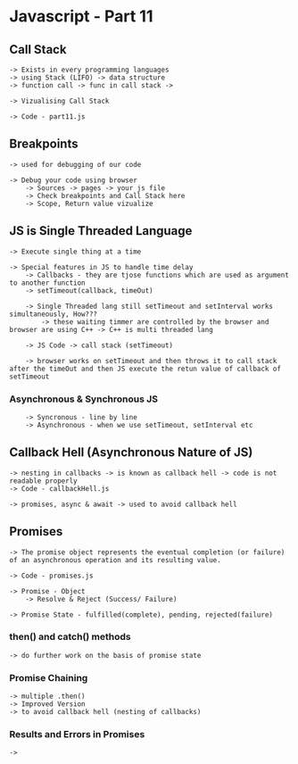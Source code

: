 # Javascript - Part 11

## Call Stack
    -> Exists in every programming languages
    -> using Stack (LIFO) -> data structure
    -> function call -> func in call stack -> 
    
    -> Vizualising Call Stack

    -> Code - part11.js

## Breakpoints
    -> used for debugging of our code

    -> Debug your code using browser
        -> Sources -> pages -> your js file
        -> Check breakpoints and Call Stack here
        -> Scope, Return value vizualize

## JS is Single Threaded Language
    -> Execute single thing at a time

    -> Special features in JS to handle time delay
        -> Callbacks - they are tjose functions which are used as argument to another function
        -> setTimeout(callback, timeOut)

        -> Single Threaded lang still setTimeout and setInterval works simultaneously, How???
            -> these waiting timmer are controlled by the browser and browser are using C++ -> C++ is multi threaded lang

        -> JS Code -> call stack (setTimeout) 
        
        -> browser works on setTimeout and then throws it to call stack after the timeOut and then JS execute the retun value of callback of setTimeout

### Asynchronous & Synchronous JS
        -> Syncronous - line by line
        -> Asynchronous - when we use setTimeout, setInterval etc



## Callback Hell (Asynchronous Nature of JS)
    -> nesting in callbacks -> is known as callback hell -> code is not readable properly
    -> Code - callbackHell.js

    -> promises, async & await -> used to avoid callback hell


## Promises
    -> The promise object represents the eventual completion (or failure) of an asynchronous operation and its resulting value.

    -> Code - promises.js

    -> Promise - Object 
        -> Resolve & Reject (Success/ Failure)

    -> Promise State - fulfilled(complete), pending, rejected(failure)

### then() and catch() methods
    -> do further work on the basis of promise state

### Promise Chaining
    -> multiple .then()
    -> Improved Version
    -> to avoid callback hell (nesting of callbacks)

### Results and Errors in Promises
    -> 